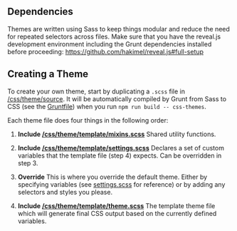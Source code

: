 ## Dependencies

Themes are written using Sass to keep things modular and reduce the need for
repeated selectors across files. Make sure that you have the reveal.js
development environment including the Grunt dependencies installed before
proceeding: https://github.com/hakimel/reveal.js#full-setup

## Creating a Theme

To create your own theme, start by duplicating a `.scss` file in
[/css/theme/source](https://github.com/hakimel/reveal.js/blob/master/css/theme/source).
It will be automatically compiled by Grunt from Sass to CSS (see the
[Gruntfile](https://github.com/hakimel/reveal.js/blob/master/Gruntfile.js)) when
you run `npm run build -- css-themes`.

Each theme file does four things in the following order:

1.  **Include
    [/css/theme/template/mixins.scss](https://github.com/hakimel/reveal.js/blob/master/css/theme/template/mixins.scss)**
    Shared utility functions.

2.  **Include
    [/css/theme/template/settings.scss](https://github.com/hakimel/reveal.js/blob/master/css/theme/template/settings.scss)**
    Declares a set of custom variables that the template file (step 4) expects.
    Can be overridden in step 3.

3.  **Override** This is where you override the default theme. Either by
    specifying variables (see
    [settings.scss](https://github.com/hakimel/reveal.js/blob/master/css/theme/template/settings.scss)
    for reference) or by adding any selectors and styles you please.

4.  **Include
    [/css/theme/template/theme.scss](https://github.com/hakimel/reveal.js/blob/master/css/theme/template/theme.scss)**
    The template theme file which will generate final CSS output based on the
    currently defined variables.
